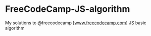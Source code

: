 # FreeCodeCamp-JS-algorithm
My solutions to @freecodecamp [www.freecodecamp.com] JS basic algorithm 
